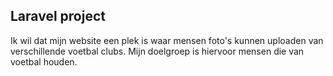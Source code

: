 
## Laravel project

Ik wil dat mijn website een plek is waar mensen foto's kunnen uploaden van verschillende voetbal clubs. Mijn doelgroep is hiervoor mensen die van voetbal houden. 